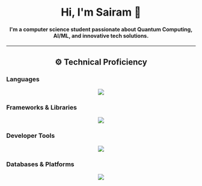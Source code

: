<h1 align="center"><strong>Hi, I'm Sairam 👋</strong></h1>
<h4 align="center"><strong>I'm a computer science student passionate about Quantum Computing, AI/ML, and innovative tech solutions.</strong></h4>

---

<h2 align="center"><strong>⚙️ Technical Proficiency</strong></h2>

<h3><strong>Languages</strong></h3>
<p align="center">
  <img src="https://skillicons.dev/icons?i=python,java,c,cpp,js,html,css" />
</p>

<h3><strong>Frameworks & Libraries</strong></h3>
<p align="center">
  <img src="https://skillicons.dev/icons?i=react,angular,flutter,npm,pytorch,sklearn" />
</p>

<h3><strong>Developer Tools</strong></h3>
<p align="center">
  <img src="https://skillicons.dev/icons?i=git,vscode,idea,eclipse,postman,supabase,anaconda,figma" />
</p>

<h3><strong>Databases & Platforms</strong></h3>
<p align="center">
  <img src="https://skillicons.dev/icons?i=mysql,mongodb,firebase,blender,github" />
</p>

<!---

<h2 align="center"><strong>📫 Connect with Me</strong></h2>

<p align="center">
  <a href="mailto:s.r.02.09.2004@gmail.com">
    <img src="https://skillicons.dev/icons?i=gmail" />
  </a>
  <a href="https://www.linkedin.com/in/sairam-ss/">
    <img src="https://skillicons.dev/icons?i=linkedin" />
  </a>
  <a href="https://github.com/sairam294">
    <img src="https://skillicons.dev/icons?i=github" />
  </a>
</p>

--->

<!---
sairam294/sairam294 is a ✨ special ✨ repository because its `README.md` appears on your GitHub profile.
You can click the Preview link to take a look at your changes.
--->
